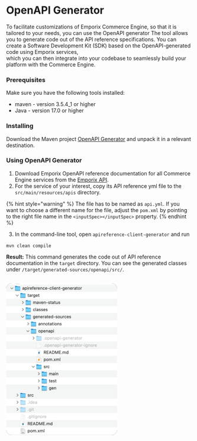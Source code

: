 # OpenAPI Generator

To facilitate customizations of Emporix Commerce Engine, so that it is tailored to your needs, you can use the OpenAPI generator
The tool allows you to generate code out of the API reference specifications.
You can create a Software Development Kit (SDK) based on the OpenAPI-generated code using Emporix services,\
which you can then integrate into your codebase to seamlessly build your platform with the Commerce Engine.

### Prerequisites

Make sure you have the following tools installed:

* maven - version 3.5.4_1 or higher
* Java - version 17.0 or higher

### Installing

Download the Maven project [OpenAPI Generator](../static/openapi/apireference-client-generator.zip) and unpack it in a relevant destination.

### Using OpenAPI Generator

1. Download Emporix OpenAPI reference documentation for all Commerce Engine services from the [Emporix API](../README.md).
2. For the service of your interest, copy its API reference yml file to the `src/main/resources/apis` directory.

{% hint style="warning" %}
The file has to be named as `api.yml`.
If you want to choose a different name for the file, adjust the `pom.xml` by pointing to the right file name in the `<inputSpec></inputSpec>` property.
{% endhint %}

3. In the command-line tool, open `apireference-client-generator` and run

```
mvn clean compile
```

**Result:** This command generates the code out of API reference documentation in the `target` directory. You can see the generated classes under `/target/generated-sources/openapi/src/`.

##

![Generated classes](static/openapi/openapi_gen.png)
